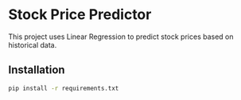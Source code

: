 # Stock Price Predictor

This project uses Linear Regression to predict stock prices based on historical data.

## Installation
```bash
pip install -r requirements.txt
